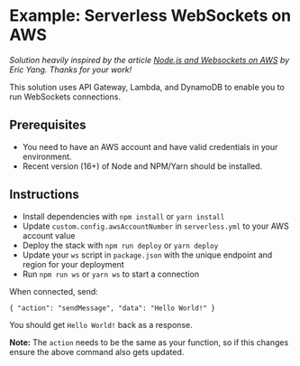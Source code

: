 # Example: Serverless WebSockets on AWS

_Solution heavily inspired by the article [Node.js and Websockets on AWS](https://betterprogramming.pub/node-js-websockets-on-aws-2fba33bef9be) by Eric Yang. Thanks for your work!_

This solution uses API Gateway, Lambda, and DynamoDB to enable you to run WebSockets connections.

## Prerequisites

- You need to have an AWS account and have valid credentials in your environment.
- Recent version (16+) of Node and NPM/Yarn should be installed.

## Instructions

- Install dependencies with `npm install` or `yarn install`
- Update `custom.config.awsAccountNumber` in `serverless.yml` to your AWS account value
- Deploy the stack with `npm run deploy` or `yarn deploy`
- Update your `ws` script in `package.json` with the unique endpoint and region for your deployment
- Run `npm run ws` or `yarn ws` to start a connection

When connected, send:

```shell
{ "action": "sendMessage", "data": "Hello World!" }
```

You should get `Hello World!` back as a response.

**Note:** The `action` needs to be the same as your function, so if this changes ensure the above command also gets updated.
